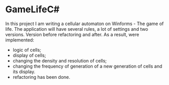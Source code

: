 # GameLifeC#
In this project I am writing a cellular automaton on Winforms - The game of life. The application will have several rules, a lot of settings and two versions. Version before refactoring and after.
As a result, were implemented:
- logic of cells;
- display of cells;
- changing the density and resolution of cells;
- changing the frequency of generation of a new generation of cells and its display.
- refactoring has been done.

